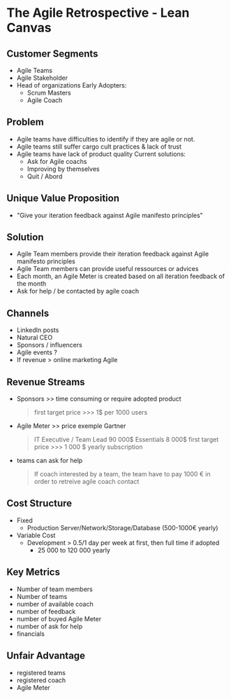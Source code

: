 The Agile Retrospective - Lean Canvas
=====================================

Customer Segments
----------------
 - Agile Teams
 - Agile Stakeholder
 - Head of organizations
 Early Adopters:
    - Scrum Masters
    - Agile Coach

Problem
--------------------
- Agile teams have difficulties to identify if they are agile or not.
- Agile teams still suffer cargo cult practices & lack of trust
- Agile teams have lack of product quality
Current solutions:
    - Ask for Agile coachs
    - Improving by themselves
    - Quit / Abord

Unique Value Proposition
-----------------------------
 - "Give your iteration feedback against Agile manifesto principles"

Solution
---------------
 - Agile Team members provide their iteration feedback against Agile manifesto principles
 - Agile Team members can provide useful ressources or advices
 - Each month, an Agile Meter is created based on all iteration feedback of the month
 - Ask for help / be contacted by agile coach

Channels
--------------
 - LinkedIn posts
 - Natural CEO
 - Sponsors / influencers
 - Agile events ? 
 - If revenue > online marketing Agile

Revenue Streams
-----------------
 - Sponsors >> time consuming or require adopted product
    > first target price >>> 1$ per 1000 users
 - Agile Meter >> price exemple Gartner 
    > IT Executive / Team Lead 90 000$
    > Essentials 8 000$
    > first target price >>> 1 000 $ yearly subscription
 - teams can ask for help
    > If coach interested by a team, the team have to pay 1000 € in order to retreive agile coach contact

Cost Structure
-----------------
 - Fixed
   - Production Server/Network/Storage/Database (500-1000€ yearly)
 - Variable Cost
   - Development > 0.5/1 day per week at first, then full time if adopted
      - 25 000 to 120 000 yearly

Key Metrics
-----------------
 - Number of team members 
 - Number of teams
 - number of available coach
 - number of feedback
 - number of buyed Agile Meter
 - number of ask for help
 - financials

Unfair Advantage
--------------------
 - registered teams
 - registered coach
 - Agile Meter